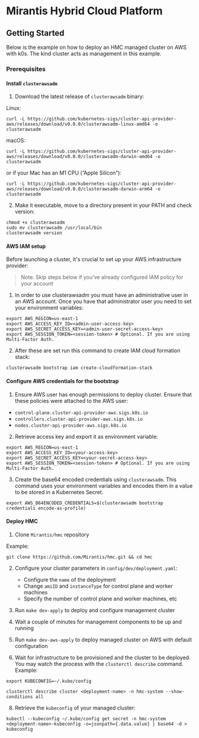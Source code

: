 # Mirantis Hybrid Cloud Platform

## Getting Started

Below is the example on how to deploy an HMC managed cluster on AWS with k0s. 
The kind cluster acts as management in this example.

### Prerequisites

#### Install `clusterawsadm`

1. Download the latest release of `clusterawsadm` binary:

Linux:
```
curl -L https://github.com/kubernetes-sigs/cluster-api-provider-aws/releases/download/v0.0.0/clusterawsadm-linux-amd64 -o clusterawsadm
```

macOS:
```
curl -L https://github.com/kubernetes-sigs/cluster-api-provider-aws/releases/download/v0.0.0/clusterawsadm-darwin-amd64 -o clusterawsadm

```
or if your Mac has an M1 CPU (”Apple Silicon”):
```
curl -L https://github.com/kubernetes-sigs/cluster-api-provider-aws/releases/download/v0.0.0/clusterawsadm-darwin-arm64 -o clusterawsadm
```

2. Make it executable, move to a directory present in your PATH and check version:

```
chmod +x clusterawsadm
sudo mv clusterawsadm /usr/local/bin
clusterawsadm version
```

#### AWS IAM setup

Before launching a cluster, it's crucial to set up your AWS infrastructure provider:

> Note. Skip steps below if you've already configured IAM policy for your account

1. In order to use clusterawsadm you must have an administrative user in an AWS account. Once you have that 
administrator user you need to set your environment variables:

```
export AWS_REGION=us-east-1
export AWS_ACCESS_KEY_ID=<admin-user-access-key>
export AWS_SECRET_ACCESS_KEY=<admin-user-secret-access-key>
export AWS_SESSION_TOKEN=<session-token> # Optional. If you are using Multi-Factor Auth.
```

2. After these are set run this command to create IAM cloud formation stack:

```
clusterawsadm bootstrap iam create-cloudformation-stack
```

#### Configure AWS credentials for the bootstrap

1. Ensure AWS user has enough permissions to deploy cluster. Ensure that these policies were attached to the AWS user:

* `control-plane.cluster-api-provider-aws.sigs.k8s.io`
* `controllers.cluster-api-provider-aws.sigs.k8s.io`
* `nodes.cluster-api-provider-aws.sigs.k8s.io`

2. Retrieve access key and export it as environment variable:

```
export AWS_REGION=us-east-1
export AWS_ACCESS_KEY_ID=<your-access-key>
export AWS_SECRET_ACCESS_KEY=<your-secret-access-key>
export AWS_SESSION_TOKEN=<session-token> # Optional. If you are using Multi-Factor Auth.
```

3. Create the base64 encoded credentials using `clusterawsadm`. This command uses your environment variables and
encodes them in a value to be stored in a Kubernetes Secret.

```
export AWS_B64ENCODED_CREDENTIALS=$(clusterawsadm bootstrap credentials encode-as-profile)
```

#### Deploy HMC

1. Clone `Mirantis/hmc` repository

Example:
```
git clone https://github.com/Mirantis/hmc.git && cd hmc
```

2. Configure your cluster parameters in `config/dev/deployment.yaml`:

   * Configure the `name` of the deployment
   * Change `amiID` and `instanceType` for control plane and worker machines
   * Specify the number of control plane and worker machines, etc

4. Run `make dev-apply` to deploy and configure management cluster

5. Wait a couple of minutes for management components to be up and running

6. Run `make dev-aws-apply` to deploy managed cluster on AWS with default configuration

7. Wait for infrastructure to be provisioned and the cluster to be deployed. You may watch the process with the
`clusterctl describe` command. Example:

```
export KUBECONFIG=~/.kube/config

clusterctl describe cluster <deployment-name> -n hmc-system --show-conditions all
```

8. Retrieve the `kubeconfig` of your managed cluster:

```
kubectl --kubeconfig ~/.kube/config get secret -n hmc-system <deployment-name>-kubeconfig -o=jsonpath={.data.value} | base64 -d > kubeconfig
```
